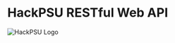 # HackPSU RESTful Web API
![HackPSU Logo](https://hackpsu.org/assets/images/website_center.svg "HackPSU")
